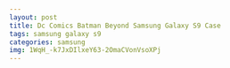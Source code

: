 ```yaml
---
layout: post
title: Dc Comics Batman Beyond Samsung Galaxy S9 Case
tags: samsung galaxy s9
categories: samsung
img: 1WqH_-k7JxDIlxeY63-2OmaCVonVsoXPj
---
```

